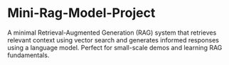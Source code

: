 # Mini-Rag-Model-Project
A minimal Retrieval-Augmented Generation (RAG) system that retrieves relevant context using vector search and generates informed responses using a language model. Perfect for small-scale demos and learning RAG fundamentals.
